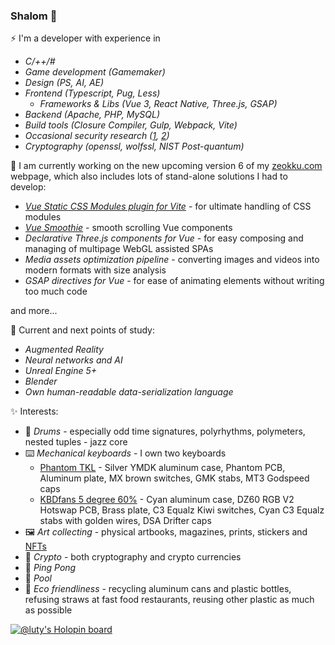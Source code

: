 ### Shalom 👋

⚡ I'm a developer with experience in 
- _C/++/#_
- _Game development (Gamemaker)_
- _Design (PS, AI, AE)_
- _Frontend (Typescript, Pug, Less)_
    - _Frameworks & Libs (Vue 3, React Native, Three.js, GSAP)_
- _Backend (Apache, PHP, MySQL)_
- _Build tools (Closure Compiler, Gulp, Webpack, Vite)_
- _Occasional security research ([1](https://hackerone.com/lt_1/?type=user), [2](https://www.holopin.io/userbadge/cl8lf7mkw029809meb0faqzzm)<!-- [3](link to steam cards market xss hack) -->)_
- _Cryptography (openssl, wolfssl, NIST Post-quantum)_

🔭 I am currently working on the new upcoming version 6 of my [zeokku.com](https://zeokku.com) webpage, which also includes lots of stand-alone solutions I had to develop:
- _[Vue Static CSS Modules plugin for Vite](https://github.com/zeokku/vite-plugin-vue-static-css-modules)_ - for ultimate handling of CSS modules
- _[Vue Smoothie](https://github.com/zeokku/vue-smoothie)_ - smooth scrolling Vue components
- _Declarative Three.js components for Vue_ - for easy composing and managing of multipage WebGL assisted SPAs
- _Media assets optimization pipeline_ - converting images and videos into modern formats with size analysis
- _GSAP directives for Vue_ - for ease of animating elements without writing too much code

and more...

🌱 Current and next points of study:
- _Augmented Reality_
- _Neural networks and AI_
- _Unreal Engine 5+_
- _Blender_
- _Own human-readable data-serialization language_

✨ Interests:
- 🥁 _Drums_ - especially odd time signatures, polyrhythms, polymeters, nested tuples - jazz core
- ⌨️ _Mechanical keyboards_ - I own two keyboards
    - <u>Phantom TKL</u> - Silver YMDK aluminum case, Phantom PCB, Aluminum plate, MX brown switches, GMK stabs, MT3 Godspeed caps
    - <u>KBDfans 5 degree 60%</u> - Cyan aluminum case, DZ60 RGB V2 Hotswap PCB, Brass plate, C3 Equalz Kiwi switches, Cyan C3 Equalz stabs with golden wires, DSA Drifter caps
- 🖼️ _Art collecting_ - physical artbooks, magazines, prints, stickers and [NFTs](https://oncyber.io/-)
- 💎 _Crypto_ - both cryptography and crypto currencies
- 🏓 _Ping Pong_
- 🎱 _Pool_
- 🍃 _Eco friendliness_ - recycling aluminum cans and plastic bottles, refusing straws at fast food restaurants, reusing other plastic as much as possible

[![@luty's Holopin board](https://holopin.io/api/user/board?user=luty)](https://holopin.io/@luty)

<!--
**Lutymane/Lutymane** is a ✨ _special_ ✨ repository because its `README.md` (this file) appears on your GitHub profile.

Here are some ideas to get you started:

- 🔭 I’m currently working on ...
- 🌱 I’m currently learning ...
- 👯 I’m looking to collaborate on ...
- 🤔 I’m looking for help with ...
- 💬 Ask me about ...
- 📫 How to reach me: ...
- 😄 Pronouns: ...
- ⚡ Fun fact: ...
-->
